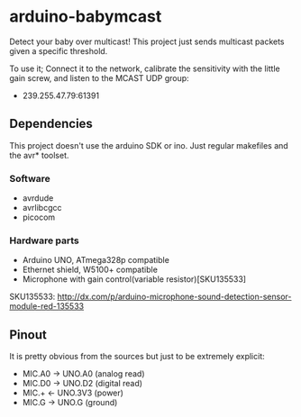 arduino-babymcast
=================

Detect your baby over multicast! This project just sends multicast packets
given a specific threshold.

To use it; Connect it to the network, calibrate the sensitivity with
the little gain screw, and listen to the MCAST UDP group:

  * 239.255.47.79:61391

## Dependencies

This project doesn't use the arduino SDK or ino. Just regular makefiles and
the avr* toolset.

### Software

  - avrdude
  - avrlibcgcc
  - picocom

### Hardware parts

  - Arduino UNO, ATmega328p compatible
  - Ethernet shield, W5100+ compatible
  - Microphone with gain control(variable resistor)[SKU135533]

SKU135533: http://dx.com/p/arduino-microphone-sound-detection-sensor-module-red-135533

## Pinout

It is pretty obvious from the sources but just to be extremely explicit:

  - MIC.A0 -> UNO.A0  (analog read)
  - MIC.D0 -> UNO.D2  (digital read)
  - MIC.+  <- UNO.3V3 (power)
  - MIC.G  -> UNO.G   (ground)
